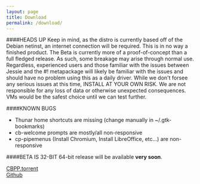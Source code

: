 ```yaml
---
layout: page
title: Download
permalink: /download/
---
```


####HEADS UP
Keep in mind, as the distro is currently based off of the Debian netinst, an internet connection will be required. This is in no way a finished product. The Beta is currently more of a proof-of-concept than a full fledged release. As such, some breakage may arise through normal use. Regardless, experienced users and those familiar with the issues between Jessie and the #! metapackage will likely be familiar with the issues and should have no problem using this as a daily driver. While we don't forsee any serious issues at this time, INSTALL AT YOUR OWN RISK. We are not responsible for any loss of data or otherwise unexpected consequences. VMs would be the safest choice until we can test further.

####KNOWN BUGS
+ Thunar home shortcuts are missing (change manually in ~/.gtk-bookmarks)
+ cb-welcome prompts are mostly/all non-responsive
+ cp-pipemenus (Install Chromium, Install LibreOffice, etc...) are non-responsive

####BETA IS 32-BIT
64-bit release will be available **very soon**.

[CBPP.torrent](/assets/misc/CBPP_beta_02132015.torrent)  
[Github](https://github.com/CBPP)
